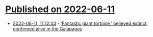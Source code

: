 # [Published on 2022-06-11](index.md)

* [2022-06-11, 11:12:43](https://news.ycombinator.com/item?id=31703630) - [‘Fantastic giant tortoise,’ believed extinct, confirmed alive in the Galápagos](https://www.princeton.edu/news/2022/06/09/fantastic-giant-tortoise-believed-extinct-confirmed-alive-galapagos)
